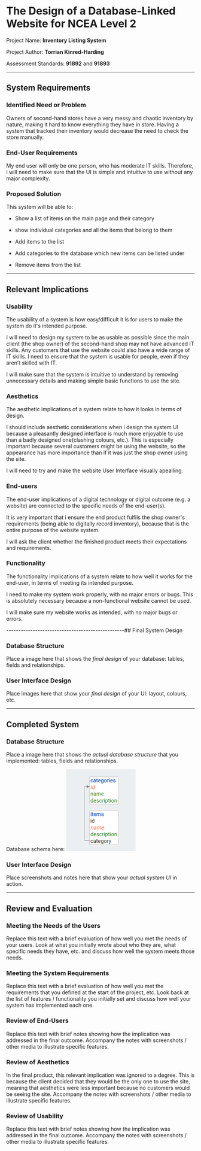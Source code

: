 # The Design of a Database-Linked Website for NCEA Level 2

Project Name: **Inventory Listing System**

Project Author: **Torrian Kinred-Harding**

Assessment Standards: **91892** and **91893**


-------------------------------------------------

## System Requirements

### Identified Need or Problem

Owners of second-hand stores have a very messy and chaotic inventory by nature, making it hard to know everything they have in store. Having a system that tracked their inventory would decrease the need to check the store manually.

### End-User Requirements

My end user will only be one person, who has moderate IT skills. Therefore, i will need to make sure that the UI is simple and intuitive to use without any major complexity.

### Proposed Solution

This system will be able to:

* Show a list of items on the main page and their category

* show individual categories and all the items that belong to them

* Add items to the list

* Add categories to the database which new items can be listed under

* Remove items from the list

-------------------------------------------------

## Relevant Implications

### Usability

The usability of a system is how easy/difficult it is for users to make the system do it's intended purpose.

I will need to design my system to be as usable as possible since the main client (the shop owner) of the second-hand shop may not have advanced IT skills. Any customers that use the website could also have a wide range of IT skills. I need to ensure that the system is usable for people, even if they aren’t skilled with IT.

I will make sure that the system is intuitive to understand by removing unnecessary details and making simple basic functions to use the site.

### Aesthetics

The aesthetic implications of a system relate to how it looks in terms of design.

I should include aesthetic considerations when i design the system UI because a pleasantly designed interface is much more enjoyable to use than a badly designed one(clashing colours, etc.). This is especially important because several customers might be using the website, so the appearance has more importance than if it was just the shop owner using the site.

I will need to try and make the website User Interface visually apealling.

### End-users

The end-user implications of a digital technology or digital outcome (e.g. a website) are connected to the specific needs of the end-user(s).

It is very important that i ensure the end product fulfils the shop owner's requirements (being able to digitally record inventory), because that is the entire purpose of the website system.

I will ask the client whether the finished product meets their expectations and requirements.

### Functionality

The functionality implications of a system relate to how well it works for the end-user, in terms of meeting its intended purpose.

I need to make my system work properly, with no major errors or bugs. This is absolutely necessary because a non-functional website cannot be used.

I will make sure my website works as intended, with no major bugs or errors.


-------------------------------------------------## Final System Design

### Database Structure

Place a image here that shows the *final design* of your database: tables, fields and relationships.


### User Interface Design

Place images here that show your *final design* of your UI: layout, colours, etc.


-------------------------------------------------

## Completed System

### Database Structure

Place a image here that shows the *actual database structure* that you implemented: tables, fields and relationships.

Database schema here: ![Database schema](images/databaseschema.png)


### User Interface Design

Place screenshots and notes here that show your *actual system UI* in action.


-------------------------------------------------

## Review and Evaluation

### Meeting the Needs of the Users

Replace this text with a brief evaluation of how well you met the needs of your users. Look at what you initially wrote about who they are, what specific needs they have, etc. and discuss how well the system meets those needs.

### Meeting the System Requirements

Replace this text with a brief evaluation of how well you met the requirements that you defined at the start of the project, etc. Look back at the list of features / functionality you initially set and discuss how well your system has implemented each one.

### Review of End-Users

Replace this text with brief notes showing how the implication was addressed in the final outcome. Accompany the notes with screenshots / other media to illustrate specific features.

### Review of Aesthetics

In the final product, this relevant implication was ignored to a degree. This is because the client decided that they would be the only one to use the site, meaning that aesthetics were less important because no customers would be seeing the site. Accompany the notes with screenshots / other media to illustrate specific features.

### Review of Usability

Replace this text with brief notes showing how the implication was addressed in the final outcome. Accompany the notes with screenshots / other media to illustrate specific features.


